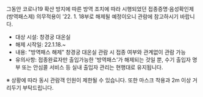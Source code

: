 그동안 코로나19 확산 방지에 따른 방역 조치에 따라 시행되었던 접종증명·음성확인제(방역패스제) 의무적용이 '22. 1. 18부로 해제될 예정이오니 관람에 참고하시기 바랍니다.

- 대상 시설: 창경궁 대온실
- 해제 시작일: 22.1.18.~
- 내용: "방역패스 해제" 창경궁 대온실 관람 시 접종 여부와 관계없이 관람 가능
- 유의사항: 접종완료자만 출입가능한 '방역패스'가 해제되는 것일 뿐, 수기 출입자 명부 또는 안심콜 서비스 등 실내 출입자 관리는 현행대로 유지됩니다.

※ 상황에 따라 동시 관람객 인원이 제한될 수 있습니다. 또한 마스크 착용과 2m 이상 거리두기 부탁드립니다.